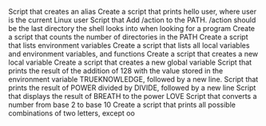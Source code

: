 Script that creates an alias
Create a script that prints hello user, where user is the current Linux user
Script that Add /action to the PATH. /action should be the last directory the shell looks into when looking for a program
Create a script that counts the number of directories in the PATH
Create a script that lists environment variables
Create a script that lists all local variables and environment variables, and functions
Create a script that creates a new local variable
Create a script that creates a new global variable
Script that prints the result of the addition of 128 with the value stored in the environment variable TRUEKNOWLEDGE, followed by a new line.
Script that prints the result of POWER divided by DIVIDE, followed by a new line
Script that displays the result of BREATH to the power LOVE
Script that converts a number from base 2 to base 10
Create a script that prints all possible combinations of two letters, except oo
